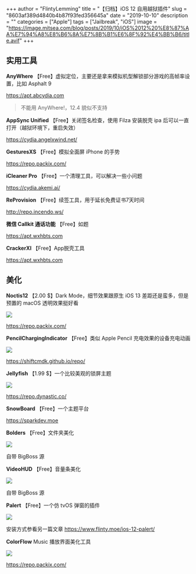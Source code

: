 +++
author = "FlintyLemming"
title = "【归档】iOS 12 自用越狱插件"
slug = "8603af389d4840b4b87f93fed356645a"
date = "2019-10-10"
description = ""
categories = ["Apple"]
tags = ["Jailbreak", "iOS"]
image = "https://image.mitsea.com/blog/posts/2019/10/iOS%2012%20%E8%87%AA%E7%94%A8%E8%B6%8A%E7%8B%B1%E6%8F%92%E4%BB%B6/title.avif"
+++

## 实用工具
**AnyWhere**
【Free】虚拟定位，主要还是拿来模拟机型解锁部分游戏的高帧率设置，比如 Asphalt 9

https://apt.abcydia.com
> 不能用 AnyWhere!，12.4 貌似不支持

**AppSync Unified**
【Free】关闭签名检查，使用 Filza 安装脱壳 ipa 后可以一直打开（越狱环境下，重启失效）

https://cydia.angelxwind.net/

**GesturesXS**
【Free】模拟全面屏 iPhone 的手势

https://repo.packix.com/

**iCleaner Pro**
【Free】一个清理工具，可以解决一些小问题

https://cydia.akemi.ai/

**ReProvision**
【Free】续签工具，用于延长免费证书7天时间

http://repo.incendo.ws/

**微信 Callkit 通话功能**
【Free】如题

https://apt.wxhbts.com

**CrackerXI**
【Free】App脱壳工具

https://apt.wxhbts.com

## 美化
**Noctis12**
【2.00 $】Dark Mode，细节效果跟原生 iOS 13 差距还是蛮多，但是预置的 macOS 透明效果挺好看

![](https://image.mitsea.com/blog/posts/2019/10/iOS%2012%20%E8%87%AA%E7%94%A8%E8%B6%8A%E7%8B%B1%E6%8F%92%E4%BB%B6/1.avif)

https://repo.packix.com/

**PencilChargingIndicator**
【Free】类似 Apple Pencil 充电效果的设备充电动画

![](https://image.mitsea.com/blog/posts/2019/10/iOS%2012%20%E8%87%AA%E7%94%A8%E8%B6%8A%E7%8B%B1%E6%8F%92%E4%BB%B6/2.avif)

https://shiftcmdk.github.io/repo/

**Jellyfish**
【1.99 $】一个比较美观的锁屏主题

![](https://image.mitsea.com/blog/posts/2019/10/iOS%2012%20%E8%87%AA%E7%94%A8%E8%B6%8A%E7%8B%B1%E6%8F%92%E4%BB%B6/3.avif)

https://repo.dynastic.co/

**SnowBoard**
【Free】一个主题平台

https://sparkdev.moe

**Bolders**
【Free】文件夹美化

![](https://image.mitsea.com/blog/posts/2019/10/iOS%2012%20%E8%87%AA%E7%94%A8%E8%B6%8A%E7%8B%B1%E6%8F%92%E4%BB%B6/4.avif)

自带 BigBoss 源

**VideoHUD**
【Free】音量条美化

![](https://image.mitsea.com/blog/posts/2019/10/iOS%2012%20%E8%87%AA%E7%94%A8%E8%B6%8A%E7%8B%B1%E6%8F%92%E4%BB%B6/5.avif)

自带 BigBoss 源

**Palert**
【Free】一个仿 tvOS 弹窗的插件

![](https://image.mitsea.com/blog/posts/2019/10/iOS%2012%20%E8%87%AA%E7%94%A8%E8%B6%8A%E7%8B%B1%E6%8F%92%E4%BB%B6/6.avif)

安装方式参看另一篇文章 https://www.flinty.moe/ios-12-palert/

**ColorFlow**
Music 播放界面美化工具

![](https://image.mitsea.com/blog/posts/2019/10/iOS%2012%20%E8%87%AA%E7%94%A8%E8%B6%8A%E7%8B%B1%E6%8F%92%E4%BB%B6/7.avif)

https://repo.packix.com/
